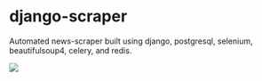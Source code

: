 # django-scraper
Automated news-scraper built using django, postgresql, selenium, beautifulsoup4, celery, and redis.

![](https://github.com/jnisarg/django-scraper/workflows/CodeQL/badge.svg)
